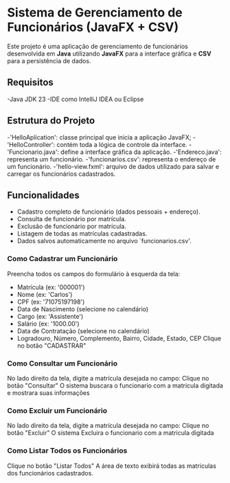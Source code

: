 # Sistema de Gerenciamento de Funcionários (JavaFX + CSV)

Este projeto é uma aplicação de gerenciamento de funcionários desenvolvida em **Java** utilizando **JavaFX** para a interface gráfica e **CSV** para a persistência de dados.

## Requisitos
-Java JDK 23
-IDE como IntelliJ IDEA ou Eclipse

## Estrutura do Projeto
-'HelloAplication': classe principal que inicia a aplicação JavaFX;
-'HelloController': contém toda a lógica de controle da interface.
-'Funcionario.java': define a interface gráfica da aplicação.
-'Endereco.java': representa um funcionário.
-'funcionarios.csv': representa o endereço de um funcionário.
-'hello-view.fxml': arquivo de dados utilizado para salvar e carregar os funcionários cadastrados.

## Funcionalidades
- Cadastro completo de funcionário (dados pessoais + endereço).
- Consulta de funcionário por matrícula.
- Exclusão de funcionário por matrícula.
- Listagem de todas as matrículas cadastradas.
- Dados salvos automaticamente no arquivo `funcionarios.csv'.

### Como Cadastrar um Funcionário
Preencha todos os campos do formulário à esquerda da tela:
   - Matrícula (ex: '000001')
   - Nome (ex: 'Carlos')
   - CPF (ex: '71075197198')
   - Data de Nascimento (selecione no calendário)
   - Cargo (ex: 'Assistente')
   - Salário (ex: '1000.00')
   - Data de Contratação (selecione no calendário)
   - Logradouro, Número, Complemento, Bairro, Cidade, Estado, CEP
Clique no botão "CADASTRAR"

### Como Consultar um Funcionário
No lado direito da tela, digite a matrícula desejada no campo:
Clique no botão "Consultar"
O sistema buscara o funcionario com a matricula digitada e mostrara suas informações

### Como Excluir um Funcionário
No lado direito da tela, digite a matrícula desejada no campo:
Clique no botão "Excluir"
O sistema Excluira o funcionario com a matricula digitada

### Como Listar Todos os Funcionários
Clique no botão "Listar Todos"
A área de texto exibirá todas as matriculas dos funcionários cadastrados.






